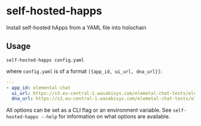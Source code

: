 # self-hosted-happs
Install self-hosted hApps from a YAML file into holochain

## Usage

```
self-hosted-happs config.yaml
```

where `config.yaml` is of a format `[{app_id, ui_url, dna_url}]`:

```yaml
---
- app_id: elemental-chat
  ui_url: https://s3.eu-central-1.wasabisys.com/elemetal-chat-tests/elemental-chat.zip
  dna_url: https://s3.eu-central-1.wasabisys.com/elemetal-chat-tests/elemental-chat.dna.gz
```

All options can be set as a CLI flag or an environment variable.
See `self-hosted-happs --help` for information on what options are available.
